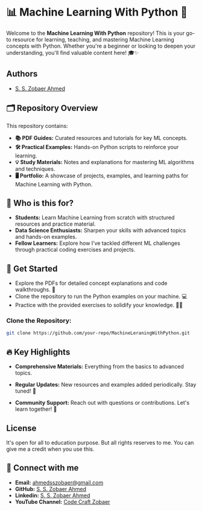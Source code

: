 # 📊 Machine Learning With Python 🚀

Welcome to the **Machine Learning With Python** repository! This is your go-to resource for learning, teaching, and mastering Machine Learning concepts with Python. Whether you're a beginner or looking to deepen your understanding, you'll find valuable content here! 🎓✨


## Authors
- [S. S. Zobaer Ahmed](https://www.github.com/sszobaer)

## 🗂️ Repository Overview

This repository contains:

- **📚 PDF Guides:** Curated resources and tutorials for key ML concepts.
- **🛠️ Practical Examples:** Hands-on Python scripts to reinforce your learning.
- **💡 Study Materials:** Notes and explanations for mastering ML algorithms and techniques.
- **🖥️ Portfolio:** A showcase of projects, examples, and learning paths for Machine Learning with Python.

## 🎯 Who is this for?

- **Students:** Learn Machine Learning from scratch with structured resources and practice material.
- **Data Science Enthusiasts:** Sharpen your skills with advanced topics and hands-on examples.
- **Fellow Learners:** Explore how I’ve tackled different ML challenges through practical coding exercises and projects.

## 🚀 Get Started

- Explore the PDFs for detailed concept explanations and code walkthroughs. 📖
- Clone the repository to run the Python examples on your machine. 💻
- Practice with the provided exercises to solidify your knowledge. 🏋️‍♂️

### Clone the Repository:

```bash
git clone https://github.com/your-repo/MachineLeraningWithPython.git
```

## 🔥 Key Highlights

- **Comprehensive Materials:** Everything from the basics to advanced topics.

- **Regular Updates:** New resources and examples added periodically. Stay tuned! 📅
- **Community Support:** Reach out with questions or contributions. Let's learn together! 🤝


## License

It's open for all to education purpose. But all rights reserves to me. You can give me a credit when you use this.


## 📢 Connect with me 
- **Email:** [ahmedsszobaer@gmail.com](mailto:ahmedsszobaer@gmail.com)
- **GitHub:** [S. S. Zobaer Ahmed](https://www.github.com/sszobaer)
- **Linkedin:** [S. S. Zobaer Ahmed](https://www.linkedin.com/in/s-s-zobaer-ahmed-209bab296?utm_source=share&utm_campaign=share_via&utm_content=profile&utm_medium=android_app)
- **YouTube Channel:** [Code Craft Zobaer](https://www.youtube.com/@CodeCraftZobaer)
